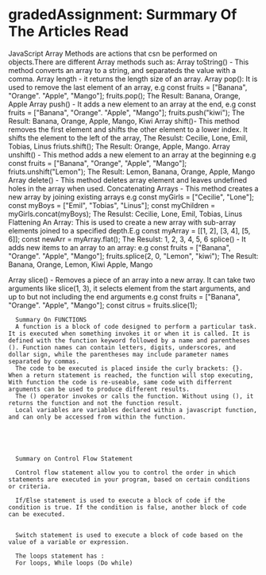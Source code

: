 # gradedAssignment:   Surmmary Of The Articles Read

JavaScript Array Methods are actions that csn be performed on objects.There are different Array methods such as:
   Array toString() - This method converts an array to a string, and separateds the value with a comma.
   Array length - it returns the length size of an array.
   Array pop(): It is used to remove the last element of an array, e.g const fruits = ["Banana", "Orange". "Apple", "Mango"];
                                                                        fruits.pop();
                                                          The Result: Banana, Orange, Apple
Array push() - It adds a new element to an array at the end, e.g const fruits = ["Banana", "Orange". "Apple", "Mango"];
                                                                    fruits.push("kiwi");
                                                                    The Result: Banana, Orange, Apple, Mango, Kiwi
Array shift()- This method removes the first element and shifts the other element to a lower index. It shifts the element to the left of the array, 
                                                                                 The Resulst: Cecilie, Lone, Emil, Tobias, Linus
                                                                                  friuts.shift();
                                                              The Result: Orange, Apple, Mango.
  Array unshift() - This method adds a new element to an array at the beginning  e.g const fruits = ["Banana", "Orange", "Apple", "Mango"];
                                                                                          friuts.unshift("Lemon");
                                                                                            The Result: Lemon, Banana, Orange, Apple, Mango
  Array delete() - This method deletes array element and leaves undefined holes in the array when used.
  Concatenating Arrays - This method creates a new array by joining existing arrays e.g const myGirls = ["Cecilie", "Lone"];
                                                                                        const myBoys = ["Emil", "Tobias", "Linus"];
                                                                                        const myChildren = myGirls.concat(myBoys);
                                                                            The Resulst: Cecilie, Lone, Emil, Tobias, Linus
Flattening An Array: This is used to create a new array with sub-array elements joined to a specified depth.E.g const myArray = [[1, 2], [3, 4], [5, 6]];
                                                                                                                  const newArr = myArray.flat();
                                                                                                  The Resulst: 1, 2, 3, 4, 5, 6
  splice() - It adds new items to an array to an array:   e.g const fruits = ["Banana", "Orange". "Apple", "Mango"];
                                                               fruits.splice(2, 0, "Lemon", "kiwi");
                                                               The Result: Banana, Orange, Lemon, Kiwi Apple, Mango

Array slice() - Removes a piece of an array into a new array. It can take two arguments like slice(1, 3), it selects element from the start arguments, and up to but not including the end arguments
 e.g const fruits = ["Banana", "Orange". "Apple", "Mango"];
      const citrus = fruits.slice(1);



      Summary On FUNCTIONS
      A function is a block of code designed to perform a particular task. It is executed when something invokes it or when it is called. It is defined with the function keyword followed by a name and parentheses (). Function names can contain letters, digits, underscores, and dollar sign, while the parentheses may include parameter names separated by commas.
      The code to be executed is placed inside the curly brackets: {}. When a return statement is reached, the function will stop executing, With function the code is re-useable, same code with differrent arguments can be used to produce different results.
      The () operator invokes or calls the function. Without using (), it returns the function and not the function result.
      Local variables are variables declared within a javascript function, and can only be accessed from within the function.





      Summary on Control Flow Statement

      Control flow statement allow you to control the order in which statements are executed in your program, based on certain conditions or criteria.

      If/Else statement is used to execute a block of code if the condition is true. If the condition is false, another block of code can be executed.


      Switch statement is used to execute a block of code based on the value of a variable or expression.

      The loops statement has :
      For loops, While loops (Do while)
    
      
                                                                  
                                                                                        
